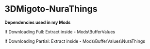 # 3DMigoto-NuraThings
<b>Dependencies used in my Mods</b>

If Downloading Full:  Extract inside - Mods\BufferValues

If Downloading Partial:  Extract inside - Mods\BufferValues\NuraThings
